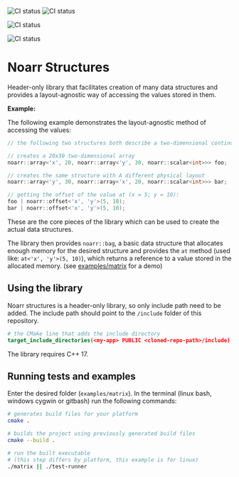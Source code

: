 ![CI status](https://github.com/ParaCoToUl/noarr/workflows/Noarr%20test%20ubuntu-latest%20-%20clang/badge.svg)
![CI status](https://github.com/ParaCoToUl/noarr/workflows/Noarr%20test%20ubuntu-latest%20-%20gcc/badge.svg)

![CI status](https://github.com/ParaCoToUl/noarr/workflows/Noarr%20test%20macosl/badge.svg)

![CI status](https://github.com/ParaCoToUl/noarr/workflows/Noarr%20test%20Win/badge.svg)

# Noarr Structures

Header-only library that facilitates creation of many data structures and provides a layout-agnostic way of accessing the values stored in them.

**Example:**

The following example demonstrates the layout-agnostic method of accessing the values:

```cpp
// the following two structures both describe a two-dimensional continuous array (matrix)

// creates a 20x30 two-dimensional array
noarr::array<'x', 20, noarr::array<'y', 30, noarr::scalar<int>>> foo;

// creates the same structure with A different physical layout
noarr::array<'y', 30, noarr::array<'x', 20, noarr::scalar<int>>> bar;

// getting the offset of the value at (x = 5; y = 10):
foo | noarr::offset<'x', 'y'>(5, 10);
bar | noarr::offset<'x', 'y'>(5, 10);
```

These are the core pieces of the library which can be used to create the actual data structures.

The library then provides `noarr::bag`, a basic data structure that allocates enough memory for the desired structure and provides the `at` method (used like: `at<'x', 'y'>(5, 10)`), which returns a reference to a value stored in the allocated memory. (see [examples/matrix](examples/matrix "matrix example") for a demo)


## Using the library

Noarr structures is a header-only library, so only include path need to be added. The include path should point to the `/include` folder of this repository.

```cmake
# the CMake line that adds the include directory
target_include_directories(<my-app> PUBLIC <cloned-repo-path>/include)
```

The library requires C++ 17.


## Running tests and examples

Enter the desired folder (`examples/matrix`). In the terminal (linux bash, windows cygwin or gitbash) run the following commands:

```sh
# generates build files for your platform
cmake .

# builds the project using previously generated build files
cmake --build .

# run the built executable
# (this step differs by platform, this example is for linux)
./matrix || ./test-runner
```
